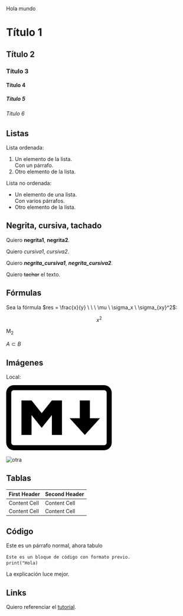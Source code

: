 Hola mundo

# Título 1

## Título 2

### Título 3 

#### Título 4

##### Título 5 

###### Título 6

## Listas

Lista ordenada:
1. Un elemento de la lista.  
Con un párrafo.
2. Otro elemento de la lista.

Lista no ordenada:
* Un elemento de una lista.  
Con varios párrafos.
* Otro elemento de la lista.

## Negrita, cursiva, tachado

Quiero **negrita1**, __negrita2__.

Quiero *cursiva1*, _cursiva2_.

Quiero ***negrita_cursiva1***, ___negrita_cursiva2___.

Quiero ~~tachar~~ el texto.

## Fórmulas

Sea la fórmula $res = \frac{x}{y} \ \ \ \mu \ \sigma_x \ \sigma_{xy}^2$:

$$x^2$$

M<sub>2</sub>

$A \subset B$

## Imágenes

Local:

![Título](./md.png)

![otra](https://support.squarespace.com/hc/article_attachments/29515715154573)

## Tablas

| **First** Header  | Second Header |
| ----------------- | ------------- |
| Content Cell      | Content Cell  |
| Content Cell      | Content Cell  |

## Código

Este es un párrafo normal, ahora tabulo

    Este es un bloque de código con formato previo.
    print("Hola)

La explicación luce mejor.


## Links

Quiero referenciar el [tutorial](https://support.squarespace.com/hc/es/articles/206543587-Apuntes-sobre-Markdown).

